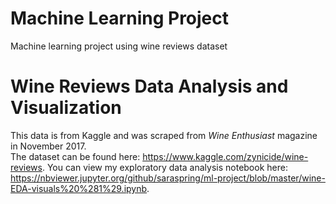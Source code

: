 # Machine Learning Project
Machine learning project using wine reviews dataset

# Wine Reviews Data Analysis and Visualization
This data is from Kaggle and was scraped from <i>Wine Enthusiast</i> magazine in November 2017. <br>The dataset can be found here: <a> https://www.kaggle.com/zynicide/wine-reviews</a>. You can view my exploratory data analysis notebook here: <a>  https://nbviewer.jupyter.org/github/saraspring/ml-project/blob/master/wine-EDA-visuals%20%281%29.ipynb</a>.
